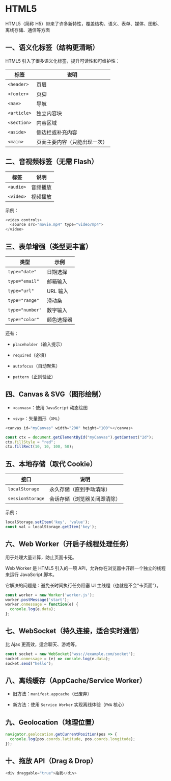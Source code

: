 # HTML5  

HTML5（简称 H5）带来了许多新特性，覆盖结构、语义、表单、媒体、图形、离线存储、通信等方面


##  一、语义化标签（结构更清晰）

HTML5 引入了很多语义化标签，提升可读性和可维护性：  

| 标签          | 说明             |
| ----------- | -------------- |
| `<header>`  | 页眉             |
| `<footer>`  | 页脚             |
| `<nav>`     | 导航             |
| `<article>` | 独立内容块          |
| `<section>` | 内容区域           |
| `<aside>`   | 侧边栏或补充内容       |
| `<main>`    | 页面主要内容（只能出现一次） |



##  二、音视频标签（无需 Flash）  

| 标签        | 说明   |
| --------- | ---- |
| `<audio>` | 音频播放 |
| `<video>` | 视频播放 |


示例：
```js
<video controls>
  <source src="movie.mp4" type="video/mp4">
</video>
```



## 三、表单增强（类型更丰富）

| 类型              | 示例     |
| --------------- | ------ |
| `type="date"`   | 日期选择   |
| `type="email"`  | 邮箱输入   |
| `type="url"`    | URL 输入 |
| `type="range"`  | 滑动条    |
| `type="number"` | 数字输入   |
| `type="color"`  | 颜色选择器  |


还有：

- `placeholder`（输入提示）

- `required`（必填）

- `autofocus`（自动聚焦）

- `pattern`（正则验证）  



## 四、Canvas & SVG（图形绘制）  

- `<canvas>`：使用 `JavaScript` 动态绘图

- `<svg>`：矢量图形（`XML`）  

```js
<canvas id="myCanvas" width="200" height="100"></canvas>
```

```js
const ctx = document.getElementById("myCanvas").getContext("2d");
ctx.fillStyle = "red";
ctx.fillRect(10, 10, 100, 50);
```



## 五、本地存储（取代 Cookie）  

| 接口               | 说明             |
| ---------------- | -------------- |
| `localStorage`   | 永久存储（直到手动清除）   |
| `sessionStorage` | 会话存储（浏览器关闭即清除） |


示例：  

```js
localStorage.setItem('key', 'value');
const val = localStorage.getItem('key');
```

## 六、Web Worker（开启子线程处理任务）

用于处理大量计算，防止页面卡死。  

Web Worker 是 HTML5 引入的一项 API，允许你在浏览器中开辟一个独立的线程来运行 JavaScript 脚本。

它解决的问题是：避免长时间执行任务阻塞 UI 主线程（也就是不会“卡页面”）。

```js
const worker = new Worker('worker.js');
worker.postMessage('start');
worker.onmessage = function(e) {
  console.log(e.data);
};
```



## 七、WebSocket（持久连接，适合实时通信）

比 Ajax 更高效，适合聊天、游戏等。  

```js
const socket = new WebSocket("wss://example.com/socket");
socket.onmessage = (e) => console.log(e.data);
socket.send("hello");
```


## 八、离线缓存（AppCache/Service Worker）  

- 旧方法：`manifest.appcache`（已废弃）

- 新方法：使用 `Service Worker` 实现离线体验（`PWA` 核心）



##  九、Geolocation（地理位置）


```js
navigator.geolocation.getCurrentPosition(pos => {
  console.log(pos.coords.latitude, pos.coords.longitude);
});
```



## 十、拖放 API（Drag & Drop）

```js
<div draggable="true">拖我</div>
```

